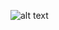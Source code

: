![alt text](http://westernipm.org/default/includes/themes/CodeBlue/images/logo.png "Western IPM Center")
